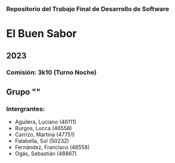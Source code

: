 ### Repositorio del Trabajo Final de Desarrollo de Software
# El Buen Sabor
## 2023
### Comisión: 3k10 (Turno Noche)

## Grupo ""
### Intergrantes:
* Aguilera, Luciano (46111)
* Burgos, Lucca (46558)
* Carrizo, Martina (47751)
* Falabella, Sol (50232)
* Fernández, Francisco (48558)
* Ogás, Sebastián (48867)
